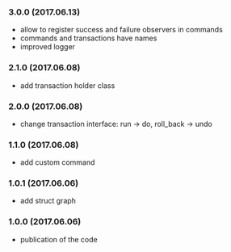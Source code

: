### 3.0.0 (2017.06.13)

* allow to register success and failure observers in commands
* commands and transactions have names
* improved logger

### 2.1.0 (2017.06.08)

* add transaction holder class

### 2.0.0 (2017.06.08)

* change transaction interface: run -> do, roll_back -> undo

### 1.1.0 (2017.06.08)

* add custom command

### 1.0.1 (2017.06.06)

* add struct graph

### 1.0.0 (2017.06.06)

* publication of the code

